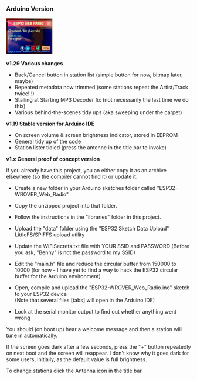 ### Arduino Version

<img src="images/v1.19_Arduino_IDE_Version.jpg" width="25%">  

**v1.29 Various changes**
  * Back/Cancel button in station list (simple button for now, bitmap later, maybe)
  * Repeated metadata now trimmed (some stations repeat the Artist/Track twice!!!)
  * Stalling at Starting MP3 Decoder fix (not necessarily the last time we do this)
  * Various behind-the-scenes tidy ups (aka sweeping under the carpet)
 
**v1.19 Stable version for Arduino IDE**
  * On screen volume & screen brightness indicator, stored in EEPROM
  * General tidy up of the code
  * Station lister tidied (press the antenne in the title bar to invoke)
  
**v1.x General proof of concept version**

If you already have this project, you an either copy it as an archive elsewhere (so the compiler cannot find it) or update it.

* Create a new folder in your Arduino sketches folder called "ESP32-WROVER_Web_Radio"

* Copy the unzipped project into that folder.

* Follow the instructions in the "libraries" folder in this project.

* Upload the "data" folder using the "ESP32 Sketch Data Upload" LittleFS/SPIFFS upload utility

* Update the WiFiSecrets.txt file with YOUR SSID and PASSWORD (Before you ask, "Benny" is not the password to my SSID)

* Edit the "main.h" file and reduce the circular buffer from 150000 to 10000 (for now - I have yet to find a way to hack the ESP32 circular buffer for the Arduino environment)

* Open, compile and upload the "ESP32-WROVER_Web_Radio.ino" sketch to your ESP32 device  
(Note that several files [tabs] will open in the Arduino IDE)

* Look at the serial monitor output to find out whether anything went wrong

You should (on boot up) hear a welcome message and then a station will tune in automatically.

If the screen goes dark after a few seconds, press the "+" button repeatedly on next boot and the screen will reappear. I don't know why it goes dark for some users, initially, as the default value is full brightness.

To change stations click the Antenna icon in the title bar.

